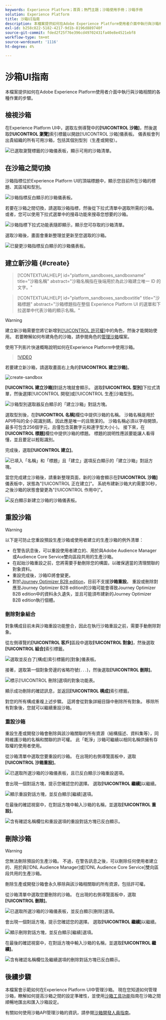 ```yaml
---
keywords: Experience Platform；首頁；熱門主題；沙箱使用手冊；沙箱手冊
solution: Experience Platform
title: 沙箱UI指南
description: 本檔案提供如何在Adobe Experience Platform使用者介面中執行與沙箱相關的各種作業的步驟。
exl-id: b258c822-5182-4217-9d1b-8196d889740f
source-git-commit: fded2f25f76e396cd49702431fa40e8e4521ebf8
workflow-type: tm+mt
source-wordcount: '1116'
ht-degree: 4%

---
```


# 沙箱UI指南

本檔案提供如何在Adobe Experience Platform使用者介面中執行與沙箱相關的各種作業的步驟。

## 檢視沙箱

在Experience Platform UI中，選取左側導覽中的&#x200B;**[!UICONTROL 沙箱]**，然後選取&#x200B;**[!UICONTROL 瀏覽]**&#x200B;索引標籤以開啟[!UICONTROL 沙箱]儀表板。 儀表板會列出貴組織的所有可用沙箱，包括其個別型別（生產或開發）。

![已選取瀏覽標籤的沙箱儀表板，顯示可用的沙箱清單。](../images/ui/view-sandboxes.png)

## 在沙箱之間切換

沙箱指標位於Experience Platform UI的頂端標題中，顯示您目前所在沙箱的標題、其區域和型別。

![沙箱指標反白顯示的沙箱儀表板。](../images/ui/sandbox-indicator.png)

若要在沙箱之間切換，請選取沙箱指標，然後從下拉式清單中選取所需的沙箱。 或者，您可以使用下拉式選單中的搜尋功能來搜尋您想要的沙箱。

![沙箱指標下拉式功能表隨即顯示，顯示您可存取的沙箱清單。](../images/ui/switcher-interface.png)

選取沙箱後，畫面會重新整理並更新至您選取的沙箱。

![已變更沙箱指標反白顯示的沙箱儀表板。](../images/ui/sandbox-switched.png)

## 建立新沙箱 {#create}

>[!CONTEXTUALHELP]
>id="platform_sandboxes_sandboxname"
>title="沙箱名稱"
>abstract="沙箱名稱指在後端用於為此沙箱建立唯一 ID 的文字。"

>[!CONTEXTUALHELP]
>id="platform_sandboxes_sandboxtitle"
>title="沙箱標題"
>abstract="沙箱標題指在整個 Experience Platform UI 的選單和下拉選單中代表沙箱的顯示名稱。"

>[!WARNING]
>
>建立新沙箱需要您將它新增到[[!UICONTROL 許可權]](../../access-control/abac/ui/permissions.md)中的角色，然後才能開始使用。 若要瞭解如何布建角色的沙箱，請參閱角色的[管理沙箱](../../access-control/abac/ui/permissions.md#managing-sandboxes-for-role)檔案。

使用下列影片快速概略說明如何在Experience Platform中使用沙箱。

>[!VIDEO](https://video.tv.adobe.com/v/3430302/?quality=12&learn=on&captions=chi_hant)

若要建立新沙箱，請選取畫面右上角的&#x200B;**[!UICONTROL 建立沙箱]**。

![create-sandbox](../images/ui/create-sandbox.png)

**[!UICONTROL 建立沙箱]**&#x200B;對話方塊就會顯示。 選取&#x200B;**[!UICONTROL 型別]**&#x200B;下拉式清單，然後選擇[!UICONTROL 開發]或[!UICONTROL 生產]沙箱型別。

![沙箱型別選取器反白顯示的「建立沙箱」對話方塊。](../images/ui/sandbox-type.png)

選取型別後，在&#x200B;**[!UICONTROL 名稱]**&#x200B;欄位中提供沙箱的名稱。 沙箱名稱是用於API呼叫的全小寫識別碼，因此應是唯一的且簡潔的。 沙箱名稱必須以字母開頭，最多可包含256個字元，且僅包含英數字元和連字型大小(-)。 接下來，在&#x200B;**[!UICONTROL 標題]**&#x200B;欄位中提供沙箱的標題。 標題的說明性應該要能讓人看得懂，並且要足以輕鬆識別。

完成後，選取&#x200B;**[!UICONTROL 建立]**。

![已填入「名稱」和「標題」且「建立」選項反白顯示的「建立沙箱」對話方塊。](../images/ui/sandbox-info.png)

當您完成建立沙箱後，請重新整理頁面，新的沙箱會顯示在&#x200B;**[!UICONTROL 沙箱]**&#x200B;儀表板中，狀態為&quot;[!UICONTROL 正在建立]&quot;。 系統布建新沙箱大約需要30秒，之後沙箱的狀態會變更為&quot;[!UICONTROL 作用中]&quot;。

![反白顯示新建立沙箱的沙箱儀表板。](../images/ui/new-sandbox.png)

## 重設沙箱

>[!WARNING]
>
>以下是可防止您重設預設生產沙箱或使用者建立的生產沙箱的例外清單：
>
>* 在警告訊息後，可以重設使用者建立的、用於與Adobe Audience Manager或Audience Core Service雙向區段共用的生產沙箱。
>* 在起始沙箱重設之前，您將需要手動刪除您的構圖，以確保適當的清理關聯的對象資料。
>* 重設完成後，沙箱ID將會變更。
>* 對於[Journey Optimizer B2B edition](https://experienceleague.adobe.com/zh-hant/docs/journey-optimizer-b2b/user/guide-overview)，目前不支援&#x200B;**沙箱重設**。 重設或刪除對應至Journey Optimizer B2B edition的沙箱可能會導致Journey Optimizer B2B edition中的資料永久遺失，並且可能須布建新的Journey Optimizer B2B edition執行個體。

### 刪除對象組合

對象構成目前未與沙箱重設功能整合，因此在執行沙箱重設之前，需要手動刪除對象。

從左側導覽的&#x200B;**[!UICONTROL 客戶]**&#x200B;區段中選取&#x200B;**[!UICONTROL 對象]**，然後選取&#x200B;**[!UICONTROL 組合]**&#x200B;索引標籤。

![選取並反白了[構成]索引標籤的[對象]儀表板。](../images/ui/audiences.png)

接著，選取第一個對象旁邊的省略符號(`...`)，然後選取&#x200B;**[!UICONTROL 刪除]**。

![標示[!UICONTROL 刪除]選項的對象功能表。](../images/ui/delete-composition.png)

顯示成功刪除的確認訊息，並返回&#x200B;**[!UICONTROL 構成]**&#x200B;索引標籤。

對您的所有構成重複上述步驟。 這將會從對象詳細目錄中刪除所有對象。 移除所有對象後，您就可以繼續重設沙箱。

### 重設沙箱

重設生產或開發沙箱會刪除與該沙箱關聯的所有資源（結構描述、資料集等），同時維護沙箱的名稱和關聯的許可權。 此「乾淨」沙箱可繼續以相同名稱供擁有存取權的使用者使用。

從沙箱清單中選取您要重設的沙箱。 在出現的右側導覽面板中，選取&#x200B;**[!UICONTROL 沙箱重設]**。

![已選取所選沙箱的沙箱儀表板，且已反白顯示沙箱重設選項。](../images/ui/reset.png)

會出現一個對話方塊，提示您確認您的選擇。 選取&#x200B;**[!UICONTROL 繼續]**&#x200B;以繼續。

![顯示重設對話方塊，並反白顯示[繼續]選項。](../images/ui/reset-warning.png)

在最後的確認視窗中，在對話方塊中輸入沙箱的名稱，並選取&#x200B;**[!UICONTROL 重設]**。

![含有確認名稱欄位和重設選項的重設對話方塊已反白顯示。](../images/ui/reset-confirm.png)

## 刪除沙箱

>[!WARNING]
>
>您無法刪除預設的生產沙箱。 不過，在警告訊息之後，可以刪除任何使用者建立的、用於與[!DNL Audience Manager]或[!DNL Audience Core Service]雙向區段共用的生產沙箱。

刪除生產或開發沙箱會永久移除與該沙箱相關聯的所有資源，包括許可權。

從沙箱清單中選取您要刪除的沙箱。 在出現的右側導覽面板中，選取&#x200B;**[!UICONTROL 刪除]**。

![已選取所選沙箱的沙箱儀表板，並反白顯示[刪除]選項。](../images/ui/delete.png)

會出現一個對話方塊，提示您確認您的選擇。 選取&#x200B;**[!UICONTROL 繼續]**&#x200B;以繼續。

![顯示刪除對話方塊，並反白顯示[繼續]選項。](../images/ui/delete-warning.png)

在最後的確認視窗中，在對話方塊中輸入沙箱的名稱，並選取&#x200B;**[!UICONTROL 繼續]**。

![含有確認名稱欄位及繼續選項的刪除對話方塊已反白顯示。](../images/ui/delete-confirm.png)

## 後續步驟

本檔案會示範如何在Experience Platform UI中管理沙箱。 現在您知道如何管理沙箱，瞭解如何提高沙箱之間的設定準確性，並使用[沙箱工具功能](./sandbox-tooling.md)指南在沙箱之間順暢地匯出和匯入沙箱設定。

有關如何使用沙箱API管理沙箱的資訊，請參閱[沙箱開發人員指南](../api/getting-started.md)。
